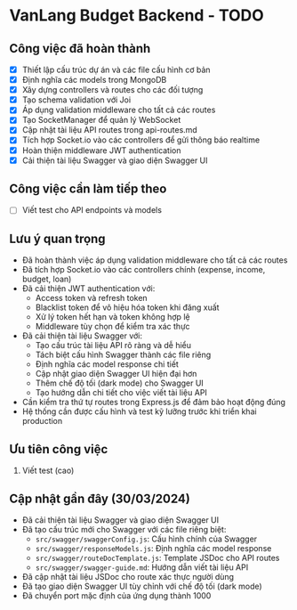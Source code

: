 # VanLang Budget Backend - TODO

## Công việc đã hoàn thành

- [x] Thiết lập cấu trúc dự án và các file cấu hình cơ bản
- [x] Định nghĩa các models trong MongoDB
- [x] Xây dựng controllers và routes cho các đối tượng
- [x] Tạo schema validation với Joi
- [x] Áp dụng validation middleware cho tất cả các routes
- [x] Tạo SocketManager để quản lý WebSocket
- [x] Cập nhật tài liệu API routes trong api-routes.md
- [x] Tích hợp Socket.io vào các controllers để gửi thông báo realtime
- [x] Hoàn thiện middleware JWT authentication
- [x] Cải thiện tài liệu Swagger và giao diện Swagger UI

## Công việc cần làm tiếp theo

- [ ] Viết test cho API endpoints và models

## Lưu ý quan trọng

- Đã hoàn thành việc áp dụng validation middleware cho tất cả các routes
- Đã tích hợp Socket.io vào các controllers chính (expense, income, budget, loan)
- Đã cải thiện JWT authentication với:
  * Access token và refresh token
  * Blacklist token để vô hiệu hóa token khi đăng xuất
  * Xử lý token hết hạn và token không hợp lệ
  * Middleware tùy chọn để kiểm tra xác thực
- Đã cải thiện tài liệu Swagger với:
  * Tạo cấu trúc tài liệu API rõ ràng và dễ hiểu
  * Tách biệt cấu hình Swagger thành các file riêng
  * Định nghĩa các model response chi tiết
  * Cập nhật giao diện Swagger UI hiện đại hơn
  * Thêm chế độ tối (dark mode) cho Swagger UI
  * Tạo hướng dẫn chi tiết cho việc viết tài liệu API
- Cần kiểm tra thứ tự routes trong Express.js để đảm bảo hoạt động đúng
- Hệ thống cần được cấu hình và test kỹ lưỡng trước khi triển khai production

## Ưu tiên công việc

1. Viết test (cao)

## Cập nhật gần đây (30/03/2024)

- Đã cải thiện tài liệu Swagger và giao diện Swagger UI
- Đã tạo cấu trúc mới cho Swagger với các file riêng biệt:
  * `src/swagger/swaggerConfig.js`: Cấu hình chính của Swagger
  * `src/swagger/responseModels.js`: Định nghĩa các model response
  * `src/swagger/routeDocTemplate.js`: Template JSDoc cho API routes
  * `src/swagger/swagger-guide.md`: Hướng dẫn viết tài liệu API
- Đã cập nhật tài liệu JSDoc cho route xác thực người dùng
- Đã tạo giao diện Swagger UI tùy chỉnh với chế độ tối (dark mode)
- Đã chuyển port mặc định của ứng dụng thành 1000 